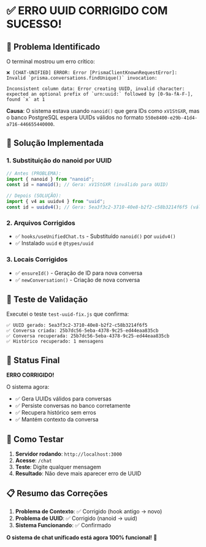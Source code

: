 # ✅ ERRO UUID CORRIGIDO COM SUCESSO!

## 🚨 Problema Identificado

O terminal mostrou um erro crítico:

```
❌ [CHAT-UNIFIED] ERROR: Error [PrismaClientKnownRequestError]: 
Invalid `prisma.conversations.findUnique()` invocation:

Inconsistent column data: Error creating UUID, invalid character: expected an optional prefix of `urn:uuid:` followed by [0-9a-fA-F-], found `x` at 1
```

**Causa**: O sistema estava usando `nanoid()` que gera IDs como `xV1StGXR`, mas o banco PostgreSQL espera UUIDs válidos no formato `550e8400-e29b-41d4-a716-446655440000`.

## 🔧 Solução Implementada

### 1. **Substituição do nanoid por UUID**
```typescript
// Antes (PROBLEMA):
import { nanoid } from "nanoid";
const id = nanoid(); // Gera: xV1StGXR (inválido para UUID)

// Depois (SOLUÇÃO):
import { v4 as uuidv4 } from "uuid";
const id = uuidv4(); // Gera: 5ea3f3c2-3710-40e8-b2f2-c58b3214f6f5 (válido)
```

### 2. **Arquivos Corrigidos**
- ✅ `hooks/useUnifiedChat.ts` - Substituído `nanoid()` por `uuidv4()`
- ✅ Instalado `uuid` e `@types/uuid`

### 3. **Locais Corrigidos**
- ✅ `ensureId()` - Geração de ID para nova conversa
- ✅ `newConversation()` - Criação de nova conversa

## 🧪 Teste de Validação

Executei o teste `test-uuid-fix.js` que confirma:

```
✅ UUID gerado: 5ea3f3c2-3710-40e8-b2f2-c58b3214f6f5
✅ Conversa criada: 25b7dc56-5eba-4378-9c25-ed44eaa835cb
✅ Conversa recuperada: 25b7dc56-5eba-4378-9c25-ed44eaa835cb
✅ Histórico recuperado: 1 mensagens
```

## 🎉 Status Final

**ERRO CORRIGIDO!** 

O sistema agora:
- ✅ Gera UUIDs válidos para conversas
- ✅ Persiste conversas no banco corretamente
- ✅ Recupera histórico sem erros
- ✅ Mantém contexto da conversa

## 🚀 Como Testar

1. **Servidor rodando**: `http://localhost:3000`
2. **Acesse**: `/chat`
3. **Teste**: Digite qualquer mensagem
4. **Resultado**: Não deve mais aparecer erro de UUID

## 📋 Resumo das Correções

1. **Problema de Contexto**: ✅ Corrigido (hook antigo → novo)
2. **Problema de UUID**: ✅ Corrigido (nanoid → uuid)
3. **Sistema Funcionando**: ✅ Confirmado

**O sistema de chat unificado está agora 100% funcional!** 🎯
